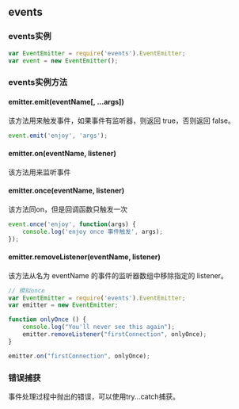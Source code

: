 ## events

### events实例
```js
var EventEmitter = require('events').EventEmitter; 
var event = new EventEmitter(); 
```

### events实例方法

#### emitter.emit(eventName[, ...args])
该方法用来触发事件，如果事件有监听器，则返回 true，否则返回 false。
```js
event.emit('enjoy', 'args'); 
```
#### emitter.on(eventName, listener)
该方法用来监听事件

#### emitter.once(eventName, listener)
该方法同on，但是回调函数只触发一次
```js
event.once('enjoy', function(args) { 
    console.log('enjoy once 事件触发', args); 
});
```
#### emitter.removeListener(eventName, listener)
该方法从名为 eventName 的事件的监听器数组中移除指定的 listener。
```js
// 模拟once
var EventEmitter = require('events').EventEmitter;
var emitter = new EventEmitter;

function onlyOnce () {
	console.log("You'll never see this again");
	emitter.removeListener("firstConnection", onlyOnce);
}

emitter.on("firstConnection", onlyOnce);
```

### 错误捕获
事件处理过程中抛出的错误，可以使用try...catch捕获。

